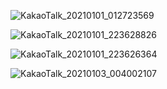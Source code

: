 ![KakaoTalk_20210101_012723569](https://user-images.githubusercontent.com/47745785/103418259-41da3680-4bd1-11eb-8754-f2b26fd24f3d.jpg)

![KakaoTalk_20210101_223628826](https://user-images.githubusercontent.com/47745785/103439660-3266f600-4c82-11eb-95ef-c41c42a0d09b.jpg)

![KakaoTalk_20210101_223626364](https://user-images.githubusercontent.com/47745785/103439659-309d3280-4c82-11eb-9801-e2db64578381.jpg)

![KakaoTalk_20210103_004002107](https://user-images.githubusercontent.com/47745785/103461404-a88e5a00-4d61-11eb-83a4-8fdd918c2b85.jpg)
